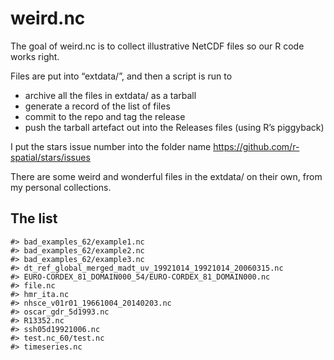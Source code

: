 
<!-- README.md is generated from README.Rmd. Please edit that file -->

# weird.nc

The goal of weird.nc is to collect illustrative NetCDF files so our R
code works right.

Files are put into “extdata/”, and then a script is run to

  - archive all the files in extdata/ as a tarball
  - generate a record of the list of files
  - commit to the repo and tag the release
  - push the tarball artefact out into the Releases files (using R’s
    piggyback)

I put the stars issue number into the folder name
<https://github.com/r-spatial/stars/issues>

There are some weird and wonderful files in the extdata/ on their own,
from my personal collections.

## The list

    #> bad_examples_62/example1.nc
    #> bad_examples_62/example2.nc
    #> bad_examples_62/example3.nc
    #> dt_ref_global_merged_madt_uv_19921014_19921014_20060315.nc
    #> EURO-CORDEX_81_DOMAIN000_54/EURO-CORDEX_81_DOMAIN000.nc
    #> file.nc
    #> hmr_ita.nc
    #> nhsce_v01r01_19661004_20140203.nc
    #> oscar_gdr_5d1993.nc
    #> R13352.nc
    #> ssh05d19921006.nc
    #> test.nc_60/test.nc
    #> timeseries.nc
